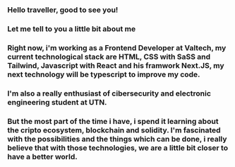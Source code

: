 ### Hello traveller, good to see you! 

### Let me tell to you a little bit about me
### Right now, i'm working as a Frontend Developer at Valtech, my current technological stack are HTML, CSS with SaSS and Tailwind, Javascript with React and his framwork Next.JS, my next technology will be typescript to improve my code.
### I'm also a really enthusiast of cibersecurity and electronic engineering student at UTN.

### But the most part of the time i have, i spend it learning about the cripto ecosystem, blockchain and solidity. I'm fascinated with the possibilities and the things which can be done, i really believe that with those technologies, we are a little bit closer to have a better world.
### 
